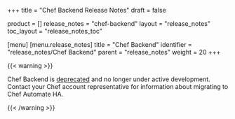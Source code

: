 +++
title = "Chef Backend Release Notes"
draft = false

product = []
release_notes = "chef-backend"
layout = "release_notes"
toc_layout = "release_notes_toc"

[menu]
  [menu.release_notes]
    title = "Chef Backend"
    identifier = "release_notes/Chef Backend"
    parent = "release_notes"
    weight = 20
+++

{{< warning >}}

Chef Backend is [deprecated](/versions/#deprecated-products-and-versions) and no longer under active development. Contact your Chef account representative for information about migrating to Chef Automate HA.

{{< /warning >}}
